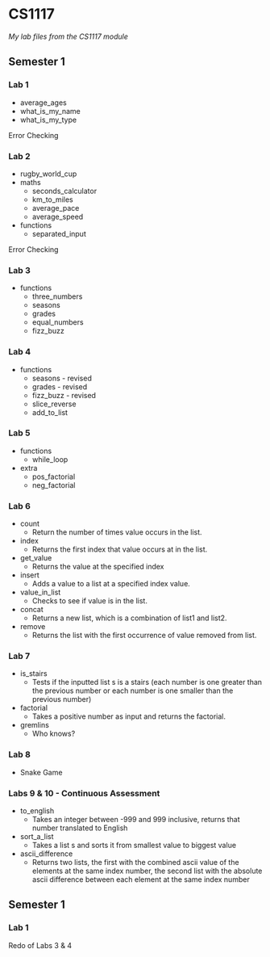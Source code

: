 # CS1117

_My lab files from the CS1117 module_

## Semester 1

### Lab 1

- average\_ages
- what\_is\_my\_name
- what\_is\_my\_type

Error Checking

### Lab 2

- rugby\_world\_cup
- maths
  - seconds_calculator
  - km\_to\_miles
  - average\_pace
  - average\_speed
- functions
  - separated\_input

Error Checking

### Lab 3

- functions
  - three\_numbers
  - seasons
  - grades
  - equal\_numbers
  - fizz\_buzz

### Lab 4

- functions
  - seasons - revised
  - grades - revised
  - fizz_buzz - revised
  - slice\_reverse
  - add\_to\_list

### Lab 5

- functions
  - while\_loop
- extra
  - pos\_factorial
  - neg\_factorial

### Lab 6

- count
  - Return the number of times value occurs in the list.
- index
  - Returns the first index that value occurs at in the list.
- get\_value
  - Returns the value at the specified index
- insert
  - Adds a value to a list at a specified index value.
- value\_in\_list
  - Checks to see if value is in the list.
- concat
  - Returns a new list, which is a combination of list1 and list2.
- remove
  - Returns the list with the first occurrence of value removed from list.

### Lab 7

 - is_stairs
    - Tests if the inputted list s is a stairs (each number is one greater than the previous number or each number is one smaller than the previous number)
 - factorial
   - Takes a positive number as input and returns the factorial.
 - gremlins
   - Who knows?

### Lab 8

  - Snake Game

### Labs 9 & 10 - Continuous Assessment

  - to_english
    - Takes an integer between -999 and 999 inclusive, returns that number translated to English
  - sort_a_list
    - Takes a list s and sorts it from smallest value to biggest value
  - ascii_difference
    - Returns two lists, the first with the combined ascii value of the elements at the same index number, the second list with the absolute ascii difference between each element at the same index number

## Semester 1

### Lab 1

Redo of Labs 3 & 4
